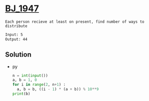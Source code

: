 # [BJ_1947](https://acmicpc.net/problem/1947)

```en
Each person recieve at least on present, find number of ways to distribute
```

```txt
Input: 5
Output: 44
```

## Solution

* py

  ```py
  n = int(input())
  a, b = 1, 0
  for i in range(2, n+1) :
    a, b = b, ((i - 1) * (a + b)) % 10**9
  print(b)
  ```
